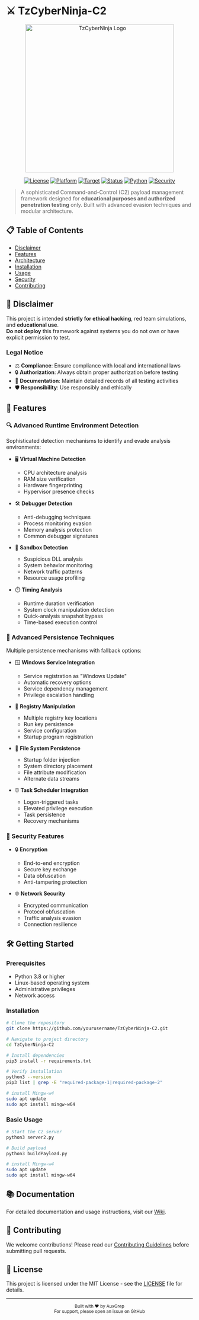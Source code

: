 # ⚔️ TzCyberNinja-C2

<div align="center">
  <img src="https://github.com/user-attachments/assets/2c9d0c9a-5bb6-4bbc-b3d6-3bd3a0d2afb2" alt="TzCyberNinja Logo" width="400"/>
  
  [![License](https://img.shields.io/badge/license-MIT-blue.svg)](LICENSE)
  [![Platform](https://img.shields.io/badge/platform-Linux-lightgrey)](https://www.linux.org)
  [![Target](https://img.shields.io/badge/target-Windows-lightgrey)](https://www.microsoft.com/windows)
  [![Status](https://img.shields.io/badge/status-Active-brightgreen)](https://github.com/AuxGrep/TzCyberNinja-C2)
  [![Python](https://img.shields.io/badge/Python-3.8%2B-blue)](https://www.python.org)
  [![Security](https://img.shields.io/badge/Security-Advanced-red)](SECURITY.md)
</div>

> A sophisticated Command-and-Control (C2) payload management framework designed for **educational purposes and authorized penetration testing** only. Built with advanced evasion techniques and modular architecture.

## 📋 Table of Contents
- [Disclaimer](#-disclaimer)
- [Features](#-features)
- [Architecture](#-architecture)
- [Installation](#-installation)
- [Usage](#-usage)
- [Security](#-security)
- [Contributing](#-contributing)

## 🚨 Disclaimer

This project is intended **strictly for ethical hacking**, red team simulations, and **educational use**.  
**Do not deploy** this framework against systems you do not own or have explicit permission to test.

### Legal Notice
- ⚖️ **Compliance**: Ensure compliance with local and international laws
- 🔒 **Authorization**: Always obtain proper authorization before testing
- 📝 **Documentation**: Maintain detailed records of all testing activities
- 🛡️ **Responsibility**: Use responsibly and ethically

## 🎯 Features

### 🔍 Advanced Runtime Environment Detection

Sophisticated detection mechanisms to identify and evade analysis environments:

- 🖥️ **Virtual Machine Detection**
  - CPU architecture analysis
  - RAM size verification
  - Hardware fingerprinting
  - Hypervisor presence checks

- 🛠️ **Debugger Detection**
  - Anti-debugging techniques
  - Process monitoring evasion
  - Memory analysis protection
  - Common debugger signatures

- 🧬 **Sandbox Detection**
  - Suspicious DLL analysis
  - System behavior monitoring
  - Network traffic patterns
  - Resource usage profiling

- ⏱️ **Timing Analysis**
  - Runtime duration verification
  - System clock manipulation detection
  - Quick-analysis snapshot bypass
  - Time-based execution control

### 🧬 Advanced Persistence Techniques

Multiple persistence mechanisms with fallback options:

- 🪟 **Windows Service Integration**
  - Service registration as "Windows Update"
  - Automatic recovery options
  - Service dependency management
  - Privilege escalation handling

- 🧾 **Registry Manipulation**
  - Multiple registry key locations
  - Run key persistence
  - Service configuration
  - Startup program registration

- 📁 **File System Persistence**
  - Startup folder injection
  - System directory placement
  - File attribute modification
  - Alternate data streams

- ⏰ **Task Scheduler Integration**
  - Logon-triggered tasks
  - Elevated privilege execution
  - Task persistence
  - Recovery mechanisms

### 🔐 Security Features

- 🔒 **Encryption**
  - End-to-end encryption
  - Secure key exchange
  - Data obfuscation
  - Anti-tampering protection

- 🌐 **Network Security**
  - Encrypted communication
  - Protocol obfuscation
  - Traffic analysis evasion
  - Connection resilience

## 🛠️ Getting Started

### Prerequisites
- Python 3.8 or higher
- Linux-based operating system
- Administrative privileges
- Network access

### Installation
```bash
# Clone the repository
git clone https://github.com/yourusername/TzCyberNinja-C2.git

# Navigate to project directory
cd TzCyberNinja-C2

# Install dependencies
pip3 install -r requirements.txt

# Verify installation
python3 --version
pip3 list | grep -E "required-package-1|required-package-2"

# install Mingw-w4
sudo apt update
sudo apt install mingw-w64
```

### Basic Usage
```bash
# Start the C2 server
python3 server2.py

# Build payload
python3 buildPayload.py

# install Mingw-w4
sudo apt update
sudo apt install mingw-w64
```

## 📚 Documentation

For detailed documentation and usage instructions, visit our [Wiki](https://github.com/AuxGrep/TzCyberNinja-C2/wiki/TzCyberNinja%E2%80%90C2).

## 🤝 Contributing

We welcome contributions! Please read our [Contributing Guidelines](CONTRIBUTING.md) before submitting pull requests.

## 📄 License

This project is licensed under the MIT License - see the [LICENSE](LICENSE) file for details.

---

<div align="center">
  <sub>Built with ❤️ by AuxGrep</sub>
  <br>
  <sub>For support, please open an issue on GitHub</sub>
</div>



